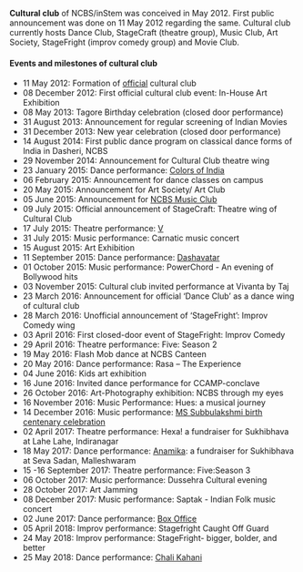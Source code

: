 **Cultural club** of NCBS/inStem was conceived in May 2012. First public announcement was done on 11 May 2012 regarding the same. Cultural club currently hosts Dance Club, StageCraft (theatre group), Music Club, Art Society, StageFright (improv comedy group) and Movie Club. 

#### Events and milestones of cultural club 

*	11 May 2012: Formation of [official](https://user-images.githubusercontent.com/8757115/40573864-8966432e-60e5-11e8-9ab1-2babc46845be.png) cultural club
*	08 December 2012: First official cultural club event: In-House Art Exhibition
*   08 May 2013: Tagore Birthday celebration (closed door performance)
*	31 August 2013: Announcement for regular screening of Indian Movies
*   31 December 2013: New year celebration (closed door performance)
*	14 August 2014: First public dance program on classical dance forms of India in Dasheri, NCBS
*	29 November 2014: Announcement for Cultural Club theatre wing
*	23 January 2015: Dance performance: [Colors of India](/events/2015/colors_of_india.md)
*	06 February 2015: Announcement for dance classes on campus
*	20 May 2015:  Announcement for Art Society/ Art Club
*	05 June 2015: Announcement for [NCBS Music Club](https://user-images.githubusercontent.com/8757115/40573879-d95a9f88-60e5-11e8-8a53-c6e8312a537c.jpg)
*	09 July 2015: Official announcement of StageCraft: Theatre wing of Cultural Club
*	17 July 2015: Theatre performance: [V](/events/2015/v.md)
*	31 July 2015: Music performance: Carnatic music concert
*	15 August 2015: Art Exhibition
*	11 September 2015: Dance performance: [Dashavatar](/events/2015/dashavatar.md)
*	01 October 2015: Music performance: PowerChord - An evening of Bollywood hits
*	03 November 2015: Cultural club invited performance at Vivanta by Taj 
*	23 March 2016: Announcement for official ‘Dance Club’ as a dance wing of cultural club
*	28 March 2016: Unofficial announcement of ‘StageFright’: Improv Comedy wing 
*	03 April 2016: First closed-door event of StageFright: Improv Comedy
*	29 April 2016: Theatre performance: Five: Season 2
*	19 May 2016: Flash Mob dance at NCBS Canteen
*	20 May 2016: Dance performance: Rasa – The Experience
*	04 June 2016: Kids art exhibition
*	16 June 2016: Invited dance performance for CCAMP-conclave 
*	26 October 2016: Art-Photography exhibition: NCBS through my eyes
*	16 November 2016: Music Performance: Hues: a musical journey
*	14 December 2016: Music performance: [MS Subbulakshmi birth centenary celebration](/events/2016/ms.md)
*	02 April 2017: Theatre performance: Hexa! a fundraiser for Sukhibhava at Lahe Lahe, Indiranagar 
*	18 May 2017: Dance performance: [Anamika](/events/2017/anamika.md): a fundraiser for Sukhibhava at Seva Sadan, Malleshwaram
*	15 -16 September 2017: Theatre performance: Five:Season 3
*	06 October 2017: Music performance: Dussehra Cultural evening
*	28 October 2017: Art Jamming
*	08 December 2017: Music performance: Saptak - Indian Folk music concert
*	02 June 2017: Dance performance: [Box Office](/events/2017/box_office.md)
*	05 April 2018: Improv performance: Stagefright Caught Off Guard
*	24 May 2018: Improv performance: StageFright- bigger, bolder, and better
*	25 May 2018: Dance performance: [Chali Kahani](/events/2018/chali_kahani.md)
